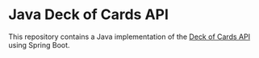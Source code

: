 # Java Deck of Cards API

This repository contains a Java implementation of the [Deck of Cards API](https://www.deckofcardsapi.com/) using Spring Boot.
